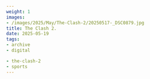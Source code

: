 ```yaml
---
weight: 1
images:
- /images/2025/May/The-Clash-2/20250517-_DSC0879.jpg
title: The Clash 2.
date: 2025-05-19
tags:
- archive
- digital

- the-clash-2
- sports
---
```


